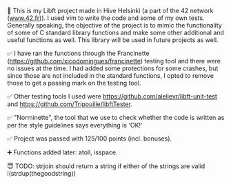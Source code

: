 🎯 This is my Libft project made in Hive Helsinki (a part of the 42 network (www.42.fr)). I used vim to write the code and some of my own tests. Generally speaking, the objective of the project is to mimic the functionality of some of C standard library functions and make some other additional and useful functions as well. This library will be used in future projects as well.

✅ I have ran the functions through the Francinette (https://github.com/xicodomingues/francinette) testing tool and there were no issues at the time. I had added some protections for some crashes, but since those are not included in the standard functions, I opted to remove those to get a passing mark on the testing tool.

✅ Other testing tools I used were https://github.com/alelievr/libft-unit-test and https://github.com/Tripouille/libftTester.

✅ "Norminette", the tool that we use to check whether the code is written as per the style guidelines says everything is 'OK!'

✅ Project was passed with 125/100 points (incl. bonuses).

➕ Functions added later: atoll, isspace.

😇 TODO: strjoin should return a string if either of the strings are valid i(strdup(thegoodstring))
